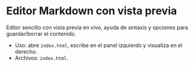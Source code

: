 # Editor Markdown con vista previa

Editor sencillo con vista previa en vivo, ayuda de sintaxis y opciones para guardar/borrar el contenido.

- Uso: abre `index.html`, escribe en el panel izquierdo y visualiza en el derecho.
- Archivos: `index.html`.

